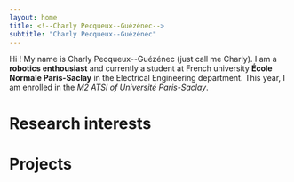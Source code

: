 ```yaml
---
layout: home
title: <!--Charly Pecqueux--Guézénec-->
subtitle: "Charly Pecqueux--Guézénec"
---
```


Hi ! My name is Charly Pecqueux--Guézénec (just call me Charly). I am a **robotics enthousiast** and currently a student at French university **École Normale Paris-Saclay** in the Electrical Engineering department. This year, I am enrolled in the *M2 ATSI of Université Paris-Saclay*.

# Research interests

# Projects 

